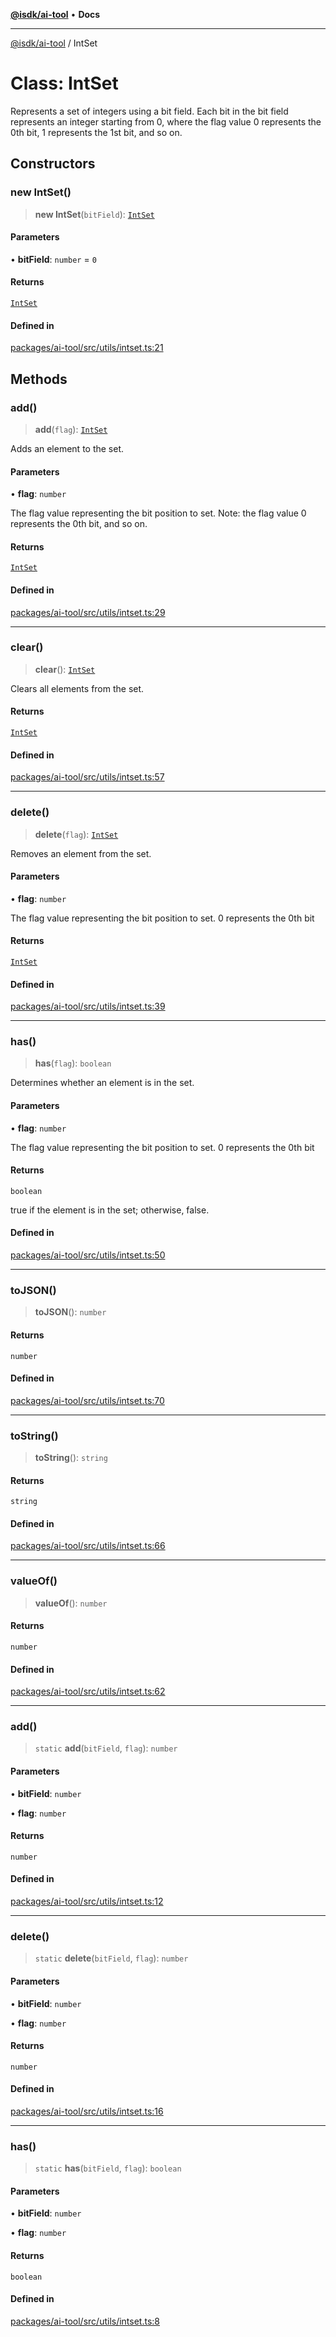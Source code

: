 [**@isdk/ai-tool**](../README.md) • **Docs**

***

[@isdk/ai-tool](../globals.md) / IntSet

# Class: IntSet

Represents a set of integers using a bit field.
Each bit in the bit field represents an integer starting from 0,
where the flag value 0 represents the 0th bit, 1 represents the 1st bit, and so on.

## Constructors

### new IntSet()

> **new IntSet**(`bitField`): [`IntSet`](IntSet.md)

#### Parameters

• **bitField**: `number` = `0`

#### Returns

[`IntSet`](IntSet.md)

#### Defined in

[packages/ai-tool/src/utils/intset.ts:21](https://github.com/isdk/ai-tool.js/blob/37ada542a786fbbc770f2d61beb564f6e603941d/src/utils/intset.ts#L21)

## Methods

### add()

> **add**(`flag`): [`IntSet`](IntSet.md)

Adds an element to the set.

#### Parameters

• **flag**: `number`

The flag value representing the bit position to set.
             Note: the flag value 0 represents the 0th bit, and so on.

#### Returns

[`IntSet`](IntSet.md)

#### Defined in

[packages/ai-tool/src/utils/intset.ts:29](https://github.com/isdk/ai-tool.js/blob/37ada542a786fbbc770f2d61beb564f6e603941d/src/utils/intset.ts#L29)

***

### clear()

> **clear**(): [`IntSet`](IntSet.md)

Clears all elements from the set.

#### Returns

[`IntSet`](IntSet.md)

#### Defined in

[packages/ai-tool/src/utils/intset.ts:57](https://github.com/isdk/ai-tool.js/blob/37ada542a786fbbc770f2d61beb564f6e603941d/src/utils/intset.ts#L57)

***

### delete()

> **delete**(`flag`): [`IntSet`](IntSet.md)

Removes an element from the set.

#### Parameters

• **flag**: `number`

The flag value representing the bit position to set. 0 represents the 0th bit

#### Returns

[`IntSet`](IntSet.md)

#### Defined in

[packages/ai-tool/src/utils/intset.ts:39](https://github.com/isdk/ai-tool.js/blob/37ada542a786fbbc770f2d61beb564f6e603941d/src/utils/intset.ts#L39)

***

### has()

> **has**(`flag`): `boolean`

Determines whether an element is in the set.

#### Parameters

• **flag**: `number`

The flag value representing the bit position to set. 0 represents the 0th bit

#### Returns

`boolean`

true if the element is in the set; otherwise, false.

#### Defined in

[packages/ai-tool/src/utils/intset.ts:50](https://github.com/isdk/ai-tool.js/blob/37ada542a786fbbc770f2d61beb564f6e603941d/src/utils/intset.ts#L50)

***

### toJSON()

> **toJSON**(): `number`

#### Returns

`number`

#### Defined in

[packages/ai-tool/src/utils/intset.ts:70](https://github.com/isdk/ai-tool.js/blob/37ada542a786fbbc770f2d61beb564f6e603941d/src/utils/intset.ts#L70)

***

### toString()

> **toString**(): `string`

#### Returns

`string`

#### Defined in

[packages/ai-tool/src/utils/intset.ts:66](https://github.com/isdk/ai-tool.js/blob/37ada542a786fbbc770f2d61beb564f6e603941d/src/utils/intset.ts#L66)

***

### valueOf()

> **valueOf**(): `number`

#### Returns

`number`

#### Defined in

[packages/ai-tool/src/utils/intset.ts:62](https://github.com/isdk/ai-tool.js/blob/37ada542a786fbbc770f2d61beb564f6e603941d/src/utils/intset.ts#L62)

***

### add()

> `static` **add**(`bitField`, `flag`): `number`

#### Parameters

• **bitField**: `number`

• **flag**: `number`

#### Returns

`number`

#### Defined in

[packages/ai-tool/src/utils/intset.ts:12](https://github.com/isdk/ai-tool.js/blob/37ada542a786fbbc770f2d61beb564f6e603941d/src/utils/intset.ts#L12)

***

### delete()

> `static` **delete**(`bitField`, `flag`): `number`

#### Parameters

• **bitField**: `number`

• **flag**: `number`

#### Returns

`number`

#### Defined in

[packages/ai-tool/src/utils/intset.ts:16](https://github.com/isdk/ai-tool.js/blob/37ada542a786fbbc770f2d61beb564f6e603941d/src/utils/intset.ts#L16)

***

### has()

> `static` **has**(`bitField`, `flag`): `boolean`

#### Parameters

• **bitField**: `number`

• **flag**: `number`

#### Returns

`boolean`

#### Defined in

[packages/ai-tool/src/utils/intset.ts:8](https://github.com/isdk/ai-tool.js/blob/37ada542a786fbbc770f2d61beb564f6e603941d/src/utils/intset.ts#L8)
